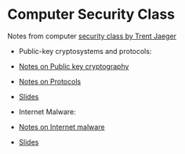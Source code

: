 # Computer Security Class
Notes from computer [security class by Trent Jaeger](http://www.cse.psu.edu/~trj1/cse543-f16/index.html)

* Public-key cryptosystems and protocols: 
 * [Notes on Public key cryptography](https://github.com/npapernot/computer-security-class/blob/master/applied-cryptography.md)
 * [Notes on Protocols](https://github.com/npapernot/computer-security-class/blob/master/protocols.md)
 * [Slides](http://www.cse.psu.edu/~trj1/cse543-f16/slides/cse543-applied-cryptography.pdf)

* Internet Malware:
 * [Notes on Internet malware](https://github.com/npapernot/computer-security-class/blob/master/internet-malware)
 * [Slides](http://www.cse.psu.edu/~trj1/cse543-f16/slides/cse543-internet-malware.pdf)
